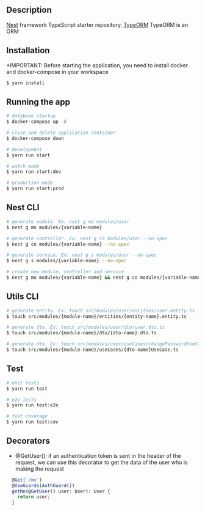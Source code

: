 ## Description

[Nest](https://github.com/nestjs/nest) framework TypeScript starter repository.
[TypeORM](https://typeorm.io/) TypeORM is an ORM

## Installation
*IMPORTANT: Before starting the application, you need to install docker and docker-compose in your workspace

```bash
$ yarn install
```

## Running the app

```bash
# database startup
$ docker-compose up -d

# close and delete application container
$ docker-compose down

# development
$ yarn run start

# watch mode
$ yarn run start:dev

# production mode
$ yarn run start:prod
```

## Nest CLI
```bash
# generate module. Ex: nest g mo modules/user
$ nest g mo modules/{variable-name}

# generate controller. Ex: nest g co modules/user --no-spec
$ nest g co modules/{variable-name} --no-spec

# generate service. Ex: nest g s modules/user --no-spec
$ nest g s modules/{variable-name} --no-spec

# create new module, controller and service
$ nest g mo modules/{variable-name} && nest g co modules/{variable-name} --no-spec && nest g s modules/{variable-name} --no-spec
```

## Utils CLI
```bash
# generate entity. Ex: touch src/modules/user/entities/user.entity.ts
$ touch src/modules/{module-name}/entities/{entity-name}.entity.ts

# generate dto. Ex: touch src/modules/user/dto/user.dto.ts
$ touch src/modules/{module-name}/dto/{dto-name}.dto.ts

# generate dto. Ex: touch src/modules/user/useCases/changePasswordUseCase.ts
$ touch src/modules/{module-name}/useCases/{dto-name}UseCase.ts
```

## Test

```bash
# unit tests
$ yarn run test

# e2e tests
$ yarn run test:e2e

# test coverage
$ yarn run test:cov
```

## Decorators

- @GetUser(): if an authentication token is sent in the header of the request, we can use this decorator to get the data of the user who is making the request

```typescript
  @Get('/me')
  @UseGuards(AuthGuard())
  getMe(@GetUser() user: User): User {
    return user;
  }
```
